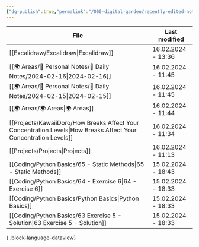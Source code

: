 ```yaml
---
{"dg-publish":true,"permalink":"/000-digital-garden/recently-edited-notes/","dgPassFrontmatter":true,"noteIcon":"3","created":"2023-12-14T09:05:52.599+05:30","updated":"2023-12-14T09:12:44.868+05:30"}
---
```


| File                                                                                                                | Last modified      |
| ------------------------------------------------------------------------------------------------------------------- | ------------------ |
| [[Excalidraw/Excalidraw\|Excalidraw]]                                                                            | 16.02.2024 - 13:36 |
| [[🌍 Areas/📧 Personal Notes/📓 Daily Notes/2024-02-16\|2024-02-16]]                                             | 16.02.2024 - 11:45 |
| [[🌍 Areas/📧 Personal Notes/📓 Daily Notes/2024-02-15\|2024-02-15]]                                             | 16.02.2024 - 11:45 |
| [[🌍 Areas/🌍 Areas\|🌍 Areas]]                                                                                  | 16.02.2024 - 11:44 |
| [[Projects/KawaiiDoro/How Breaks Affect Your Concentration Levels\|How Breaks Affect Your Concentration Levels]] | 16.02.2024 - 11:34 |
| [[Projects/Projects\|Projects]]                                                                                  | 16.02.2024 - 11:13 |
| [[Coding/Python Basics/65 - Static Methods\|65 - Static Methods]]                                                | 15.02.2024 - 18:43 |
| [[Coding/Python Basics/64 - Exercise 6\|64 - Exercise 6]]                                                        | 15.02.2024 - 18:33 |
| [[Coding/Python Basics/Python Basics\|Python Basics]]                                                            | 15.02.2024 - 18:33 |
| [[Coding/Python Basics/63 Exercise 5 - Solution\|63 Exercise 5 - Solution]]                                      | 15.02.2024 - 18:33 |

{ .block-language-dataview}